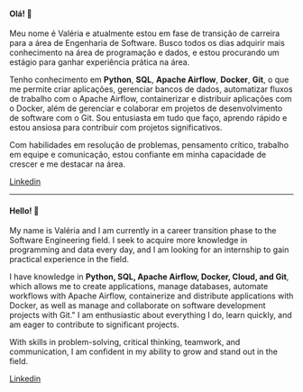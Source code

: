 #### Olá! 👋
Meu nome é Valéria e atualmente estou em fase de transição de carreira para a área de Engenharia de Software. Busco todos os dias adquirir mais conhecimento na área de programação e dados, e estou procurando um estágio para ganhar experiência prática na área.

Tenho conhecimento em __Python__, __SQL__, __Apache Airflow__, __Docker__, __Git__, o que me permite criar aplicações, gerenciar bancos de dados, automatizar fluxos de trabalho com o Apache Airflow, containerizar e distribuir aplicações com o Docker, além de gerenciar e colaborar em projetos de desenvolvimento de software com o Git. Sou entusiasta em tudo que faço, aprendo rápido e estou ansiosa para contribuir com projetos significativos.

Com habilidades em resolução de problemas, pensamento crítico, trabalho em equipe e comunicação, estou confiante em minha capacidade de crescer e me destacar na área.

[Linkedin](https://www.linkedin.com/in/valeriacalado/ "Linkedin")

---

#### Hello! 👋
My name is Valéria and I am currently in a career transition phase to the Software Engineering field. I seek to acquire more knowledge in programming and data every day, and I am looking for an internship to gain practical experience in the field.

I have knowledge in __Python, SQL, Apache Airflow, Docker, Cloud, and Git__, which allows me to create applications, manage databases, automate workflows with Apache Airflow, containerize and distribute applications with Docker, as well as manage and collaborate on software development projects with Git." I am enthusiastic about everything I do, learn quickly, and am eager to contribute to significant projects.

With skills in problem-solving, critical thinking, teamwork, and communication, I am confident in my ability to grow and stand out in the field.

[Linkedin](https://www.linkedin.com/in/valeriacalado/ "Linkedin")
